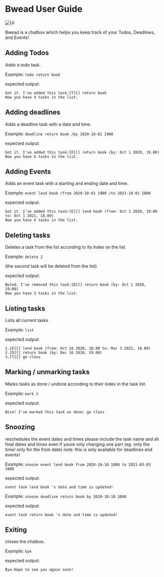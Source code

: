 # Bwead User Guide

![Ui](https://github.com/user-attachments/assets/cdb08fb4-0196-4223-84c1-b2d1a7e566a8)

Bwead is a chatbox which helps you keep track of your Todos, Deadlines, and Events!

## Adding Todos

Adds a todo task.

Example: `todo return book`

expected output:
```
Got it. I've added this task:[T][] return book
Now you have 4 tasks in the list.
```

## Adding deadlines

Adds a deadline task with a date and time.

Example: `deadline return book /by 2020-10-01 1900`

expected output:
```
Got it. I've added this task:[D][] return book (by: Oct 1 2020, 19.00)
Now you have 4 tasks in the list.
```
## Adding Events

Adds an event task with a starting and ending date and time.

Example: `event lend book /from 2020-10-01 1900 /to 2021-10-01 1800`

expected output:
```
Got it. I've added this task:[E][] lend book (from: Oct 1 2020, 19:00 to: Oct 1 2021, 18.00)
Now you have 4 tasks in the list.
```

## Deleting tasks

Deletes a task from the list according to its index on the list.

Example: `delete 2`

(the second task will be deleted from the list)

expected output: 
```
Noted. I've removed this task:[D][] return book (by: Oct 1 2020, 19:00)
Now you have 3 tasks in the list.
```

## Listing tasks

Lists all current tasks

Example: `list`

expected output: 
```
1.[E][] lend book (from: Oct 10 2020, 10.00 to: Mar 3 2021, 10.00)
2.[D][] return book (by: Dec 16 2020, 19.00)
3.[T][] go class
```

## Marking / unmarking tasks

Marks tasks as done / undone according to their index in the task list.

Example: `mark 2`

expected output: 
```
Nice! I've marked this task as done: go class
```

## Snoozing

reschedules the event dates and times 
please include the task name and all final dates and times even if youre only changing one part (eg. only the time/ only for the from date)
note: this is only available for deadlines and events!

Example: `snooze event lend book from 2020-10-10 1000 to 2021-03-03 1000`

expected output: 
```
event task lend book 's date and time is updated!
```
Example: `snooze deadline return book by 2020-10-10 1000`

expected output: 
```
event task return book 's date and time is updated!
```

## Exiting

closes the chatbox.

Example: `bye`

expected output: 
```
Bye.Hope to see you again soon!
```
